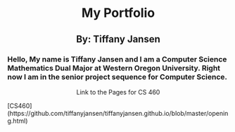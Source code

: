 <h1 align="center"> My Portfolio </h1>
<h2 align="center"> By: Tiffany Jansen </h2>
<h3> Hello, My name is Tiffany Jansen and I am a Computer Science Mathematics Dual Major at Western Oregon University. Right now I am in the senior project sequence for Computer Science.</h3>
<p align="center">Link to the Pages for CS 460</p>
[CS460](https://github.com/tiffanyjansen/tiffanyjansen.github.io/blob/master/opening.html)
